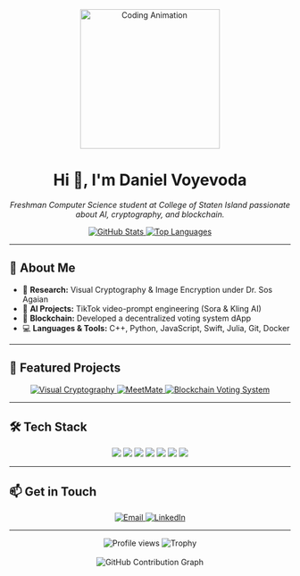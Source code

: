 <!--
  README for dvoyevoda’s GitHub Profile
  Crafted for visual appeal and clarity
-->

<div align="center">
  <a href="https://github.com/dvoyevoda">
    <img src="https://media.giphy.com/media/3o7aD5tv1ogNBtDhDi/giphy.gif" alt="Coding Animation" width="250"/>
  </a>
</div>

<h1 align="center">Hi 👋, I'm <b>Daniel Voyevoda</b></h1>
<p align="center"><em>Freshman Computer Science student at College of Staten Island passionate about AI, cryptography, and blockchain.</em></p>

<div align="center">
  <a href="https://github.com/dvoyevoda">
    <img src="https://github-readme-stats.vercel.app/api?username=dvoyevoda&show_icons=true&theme=transparent" alt="GitHub Stats" />
  </a>
  <a href="https://github.com/dvoyevoda">
    <img src="https://github-readme-stats.vercel.app/api/top-langs/?username=dvoyevoda&layout=compact&theme=transparent" alt="Top Languages" />
  </a>
</div>

---

## 🚀 About Me

- 🔬 **Research:** Visual Cryptography & Image Encryption under Dr. Sos Agaian  
- 🤖 **AI Projects:** TikTok video-prompt engineering (Sora & Kling AI)  
- 🔗 **Blockchain:** Developed a decentralized voting system dApp  
- 💻 **Languages & Tools:** C++, Python, JavaScript, Swift, Julia, Git, Docker

---

## 💼 Featured Projects

<div align="center">
  <a href="https://github.com/dvoyevoda/Bit-Plane-Decomposition-Visual-Cryptography">
    <img src="https://img.shields.io/badge/Visual-Cryptography-green?style=for-the-badge&logo=python" alt="Visual Cryptography" />
  </a>
  <a href="https://github.com/dvoyevoda/MeetMate">
    <img src="https://img.shields.io/badge/MeetMate-Python-blue?style=for-the-badge&logo=python" alt="MeetMate" />
  </a>
  <a href="https://github.com/dvoyevoda/Decentralized-Blockchain-Voting-System">
    <img src="https://img.shields.io/badge/Blockchain-Voting-red?style=for-the-badge&logo=ethereum" alt="Blockchain Voting System" />
  </a>
</div>

---

## 🛠️ Tech Stack

<p align="center">
  <img src="https://img.shields.io/badge/C++-00599C?logo=c%2B%2B&style=flat-square" />
  <img src="https://img.shields.io/badge/Python-3776AB?logo=python&style=flat-square" />
  <img src="https://img.shields.io/badge/JavaScript-F7DF1E?logo=javascript&style=flat-square" />
  <img src="https://img.shields.io/badge/Swift-FA7343?logo=swift&style=flat-square" />
  <img src="https://img.shields.io/badge/Julia-9558B2?logo=julia&style=flat-square" />
  <img src="https://img.shields.io/badge/Git-F05032?logo=git&style=flat-square" />
  <img src="https://img.shields.io/badge/Docker-2496ED?logo=docker&style=flat-square" />
</p>

---

## 📫 Get in Touch

<p align="center">
  <a href="mailto:danielvoyevoda@outlook.com">
    <img src="https://img.shields.io/badge/Email-danielvoyevoda%40outlook.com-red?style=for-the-badge&logo=microsoft-outlook" alt="Email" />
  </a>
  <a href="https://linkedin.com/in/dvoyevoda">
    <img src="https://img.shields.io/badge/LinkedIn-dvoyevoda-blue?style=for-the-badge&logo=linkedin" alt="LinkedIn" />
  </a>
</p>

---

<div align="center">
  <img src="https://komarev.com/ghpvc/?username=dvoyevoda&color=blue" alt="Profile views" />
  <img src="https://github-profile-trophy.vercel.app/?username=dvoyevoda&theme=dark&no-frame=true&row=1&column=3" alt="Trophy" />
</div>

<br/>

<div align="center">
  <img src="https://ghchart.rshah.org/dvoyevoda" alt="GitHub Contribution Graph" />
</div>
